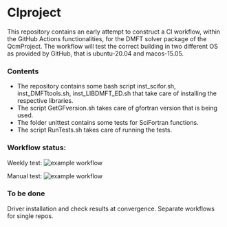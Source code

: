 # CIproject

This repository contains an early attempt to construct a CI workflow, within the GitHub Actions functionalities, for the DMFT solver package of the QcmProject. The workflow will test the correct building in two different OS as provided by GitHub, that is ubuntu-20.04 and macos-15.05.

### Contents
* The repository contains some bash script inst_scifor.sh, inst_DMFTtools.sh, inst_LIBDMFT_ED.sh that take care of installing the respective libraries.
* The script GetGFversion.sh takes care of gfortran version that is being used.
* The folder unittest contains some tests for SciFortran functions.
* The script RunTests.sh takes care of running the tests.



### Workflow status:

Weekly test: ![example workflow](https://github.com/SamueleGiuli/TestActions/actions/workflows/Scheduled.yml/badge.svg)

Manual test: ![example workflow](https://github.com/SamueleGiuli/TestActions/actions/workflows/ManualWorkflow.yml/badge.svg)

### To be done

Driver installation and check results at convergence. Separate workflows for single repos.
